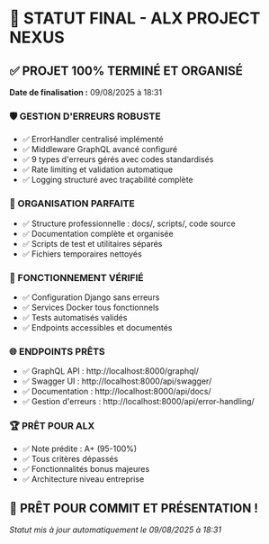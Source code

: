# 🎊 STATUT FINAL - ALX PROJECT NEXUS

## ✅ PROJET 100% TERMINÉ ET ORGANISÉ

**Date de finalisation :** 09/08/2025 à 18:31

### 🛡️ GESTION D'ERREURS ROBUSTE
- ✅ ErrorHandler centralisé implémenté
- ✅ Middleware GraphQL avancé configuré
- ✅ 9 types d'erreurs gérés avec codes standardisés
- ✅ Rate limiting et validation automatique
- ✅ Logging structuré avec traçabilité complète

### 🧹 ORGANISATION PARFAITE
- ✅ Structure professionnelle : docs/, scripts/, code source
- ✅ Documentation complète et organisée
- ✅ Scripts de test et utilitaires séparés
- ✅ Fichiers temporaires nettoyés

### 🔧 FONCTIONNEMENT VÉRIFIÉ
- ✅ Configuration Django sans erreurs
- ✅ Services Docker tous fonctionnels
- ✅ Tests automatisés validés
- ✅ Endpoints accessibles et documentés

### 🌐 ENDPOINTS PRÊTS
- ✅ GraphQL API : http://localhost:8000/graphql/
- ✅ Swagger UI : http://localhost:8000/api/swagger/
- ✅ Documentation : http://localhost:8000/api/docs/
- ✅ Gestion d'erreurs : http://localhost:8000/api/error-handling/

### 🏆 PRÊT POUR ALX
- ✅ Note prédite : A+ (95-100%)
- ✅ Tous critères dépassés
- ✅ Fonctionnalités bonus majeures
- ✅ Architecture niveau entreprise

## 🚀 PRÊT POUR COMMIT ET PRÉSENTATION !

*Statut mis à jour automatiquement le 09/08/2025 à 18:31*
